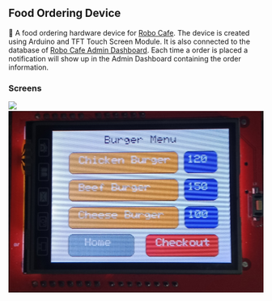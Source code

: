 ## Food Ordering Device

:round_pushpin: A food ordering hardware device for <a href="https://github.com/mwasikz/robo-cafe-rms">Robo Cafe</a>. The device is created using Arduino and TFT Touch Screen Module. It is also connected to the database of <a href="https://github.com/mwasikz/robo-cafe-rms">Robo Cafe Admin Dashboard</a>. Each time a order is placed a notification will show up in the Admin Dashboard containing the order information. 

### Screens

<img src="https://github.com/mwasikz/food-ordering-device/blob/main/readme-assets/menu.png" width="1000" >


<img src="https://github.com/mwasikz/food-ordering-device/blob/main/readme-assets/burger_menu.png" width="1000">

